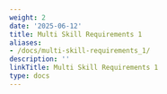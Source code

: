 ```yaml
---
weight: 2
date: '2025-06-12'
title: Multi Skill Requirements 1
aliases:
- /docs/multi-skill-requirements_1/
description: ''
linkTitle: Multi Skill Requirements 1
type: docs
---
```


